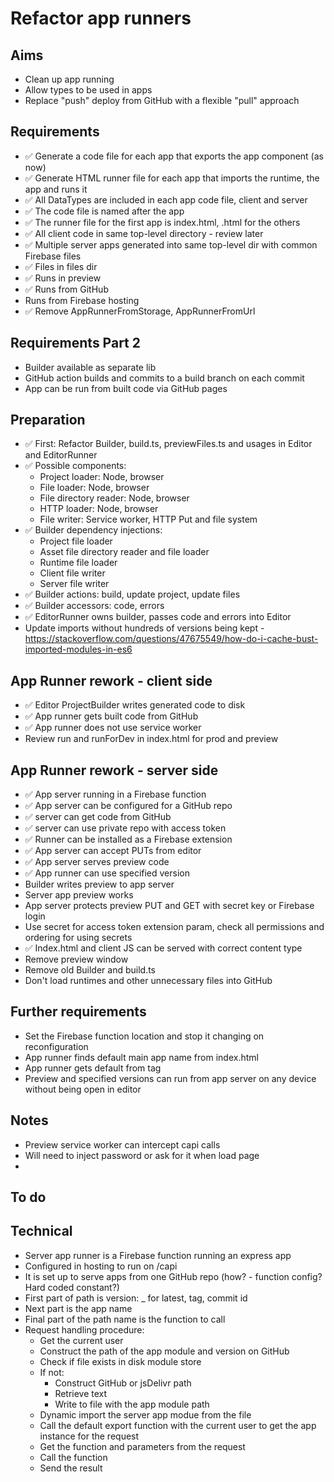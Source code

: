 Refactor app runners
====================

Aims
----

- Clean up app running
- Allow types to be used in apps
- Replace "push" deploy from GitHub with a flexible "pull" approach

Requirements
------------

- ✅ Generate a code file for each app that exports the app component (as now)
- ✅ Generate HTML runner file for each app that imports the runtime, the app and runs it
- ✅ All DataTypes are included in each app code file, client and server
- ✅ The code file is named after the app
- ✅ The runner file for the first app is index.html, <appname>.html for the others
- ✅ All client code in same top-level directory - review later
- ✅ Multiple server apps generated into same top-level dir with common Firebase files
- ✅ Files in files dir
- ✅ Runs in preview
- ✅ Runs from GitHub
- Runs from Firebase hosting
- ✅ Remove AppRunnerFromStorage, AppRunnerFromUrl

Requirements Part 2
-------------------

- Builder available as separate lib
- GitHub action builds and commits to a build branch on each commit
- App can be run from built code via GitHub pages

Preparation
-----------

- ✅ First: Refactor Builder, build.ts, previewFiles.ts and usages in Editor and EditorRunner
- ✅ Possible components: 
  - Project loader: Node, browser
  - File loader: Node, browser
  - File directory reader: Node, browser
  - HTTP loader: Node, browser
  - File writer: Service worker, HTTP Put and file system
- ✅ Builder dependency injections:
  - Project file loader
  - Asset file directory reader and file loader
  - Runtime file loader
  - Client file writer
  - Server file writer
- ✅ Builder actions: build, update project, update files
- ✅ Builder accessors: code, errors
- ✅ EditorRunner owns builder, passes code and errors into Editor
- Update imports without hundreds of versions being kept - https://stackoverflow.com/questions/47675549/how-do-i-cache-bust-imported-modules-in-es6

App Runner rework - client side
-------------------------------

- ✅ Editor ProjectBuilder writes generated code to disk
- ✅ App runner gets built code from GitHub
- ✅ App runner does not use service worker
- Review run and runForDev in index.html for prod and preview

App Runner rework - server side
-------------------------------

- ✅ App server running in a Firebase function
- ✅ App server can be configured for a GitHub repo
- ✅ server can get code from GitHub
- ✅ server can use private repo with access token 
- ✅ Runner can be installed as a Firebase extension
- ✅ App server can accept PUTs from editor
- ✅ App server serves preview code
- ✅ App runner can use specified version
- Builder writes preview to app server
- Server app preview works
- App server protects preview PUT and GET with secret key or Firebase login
- Use secret for access token extension param, check all permissions and ordering for using secrets
- ✅ Index.html and client JS can be served with correct content type
- Remove preview window
- Remove old Builder and build.ts
- Don't load runtimes and other unnecessary files into GitHub

Further requirements
--------------------
- Set the Firebase function location and stop it changing on reconfiguration
- App runner finds default main app name from index.html
- App runner gets default from tag
- Preview and specified versions can run from app server on any device without being open in editor

Notes
-----

- Preview service worker can intercept capi calls
- Will need to inject password or ask for it when load page
- 


To do
-----


Technical
---------

- Server app runner is a Firebase function running an express app
- Configured in hosting to run on <hostname>/capi
- It is set up to serve apps from one GitHub repo (how? - function config? Hard coded constant?)
- First part of path is version: _ for latest, tag, commit id
- Next part is the app name
- Final part of the path name is the function to call
- Request handling procedure:
  - Get the current user
  - Construct the path of the app module and version on GitHub
  - Check if file exists in disk module store
  - If not:
    - Construct GitHub or jsDelivr path
    - Retrieve text
    - Write to file with the app module path
  - Dynamic import the server app modue from the file
  - Call the default export function with the current user to get the app instance for the request
  - Get the function and parameters from the request
  - Call the function
  - Send the result

